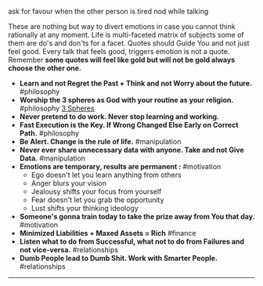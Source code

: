 
ask for favour when the other person is tired
nod while talking
 
These are nothing but way to divert emotions in case you cannot think rationally at any moment.
Life is multi-faceted matrix of subjects some of them are do's and don'ts for a facet.
Quotes should Guide You and not just feel good. Every talk that feels good, triggers emotion is not a quote.
Remember  **some quotes will feel like gold but will not be gold always choose the other one.**

- **Learn and not Regret the Past + Think and not Worry about the future.** #philosophy 
- **Worship the 3 spheres as God with your routine as your religion.** #philosophy [3 Spheres](02_It_All_Starts_Here.md)
- **Never pretend to do work. Never stop learning and working.**
- **Fast Execution is the Key. If Wrong Changed Else Early on Correct Path.** #philosophy 
- **Be Alert. Change is the rule of life.** #manipulation 
- **Never ever share unnecessary data with anyone. Take and not Give Data.** #manipulation
- **Emotions are temporary, results are permanent :** #motivation
   - Ego doesn't let you learn anything from others
   - Anger blurs your vision
   - Jealousy shifts your focus from yourself
   - Fear doesn't let you grab the opportunity 
   - Lust shifts your thinking ideology
- **Someone's gonna train today to take the prize away from You that day.** #motivation 
- **Minimized Liabilities + Maxed Assets = Rich** #finance
- **Listen what to do from Successful, what not to do from Failures and not vice-versa.** #relationships
- **Dumb People lead to Dumb Shit. Work with Smarter People.** #relationships 

---